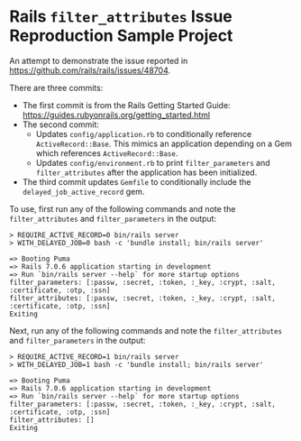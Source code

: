 # Rails `filter_attributes` Issue Reproduction Sample Project

An attempt to demonstrate the issue reported in https://github.com/rails/rails/issues/48704.

There are three commits:

- The first commit is from the Rails Getting Started Guide: https://guides.rubyonrails.org/getting_started.html
- The second commit:
  - Updates `config/application.rb` to conditionally reference `ActiveRecord::Base`. This mimics an application depending on a Gem which references `ActiveRecord::Base`.
  - Updates `config/environment.rb` to print `filter_parameters` and `filter_attributes` after the application has been initialized.
- The third commit updates `Gemfile` to conditionally include the `delayed_job_active_record` gem. 

To use, first run any of the following commands and note the `filter_attributes` and `filter_parameters` in the output:

```shell
> REQUIRE_ACTIVE_RECORD=0 bin/rails server
> WITH_DELAYED_JOB=0 bash -c 'bundle install; bin/rails server'
```

```shell
=> Booting Puma
=> Rails 7.0.6 application starting in development
=> Run `bin/rails server --help` for more startup options
filter_parameters: [:passw, :secret, :token, :_key, :crypt, :salt, :certificate, :otp, :ssn]
filter_attributes: [:passw, :secret, :token, :_key, :crypt, :salt, :certificate, :otp, :ssn]
Exiting
```

Next, run any of the following commands and note the `filter_attributes` and `filter_parameters` in the output:

```shell
> REQUIRE_ACTIVE_RECORD=1 bin/rails server
> WITH_DELAYED_JOB=1 bash -c 'bundle install; bin/rails server'
```

```shell
=> Booting Puma
=> Rails 7.0.6 application starting in development
=> Run `bin/rails server --help` for more startup options
filter_parameters: [:passw, :secret, :token, :_key, :crypt, :salt, :certificate, :otp, :ssn]
filter_attributes: []
Exiting
```

